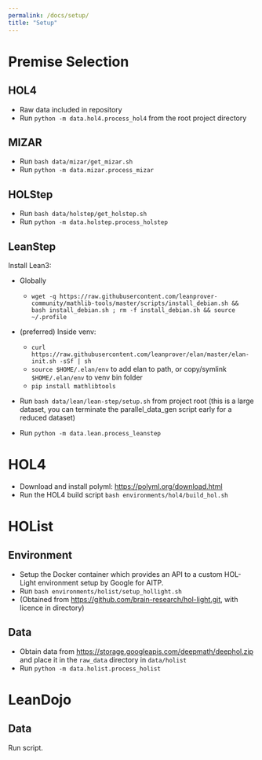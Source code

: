 ```yaml
---
permalink: /docs/setup/
title: "Setup"
---
```


# Premise Selection 
## HOL4
- Raw data included in repository
- Run `python -m data.hol4.process_hol4` from the root project directory
 
## MIZAR
- Run `bash data/mizar/get_mizar.sh`
- Run `python -m data.mizar.process_mizar`
 
## HOLStep
- Run `bash data/holstep/get_holstep.sh`
- Run `python -m data.holstep.process_holstep`

## LeanStep
Install Lean3:

- Globally
  - `wget -q https://raw.githubusercontent.com/leanprover-community/mathlib-tools/master/scripts/install_debian.sh && bash install_debian.sh ; rm -f install_debian.sh && source ~/.profile`
- (preferred) Inside venv:
  - `curl https://raw.githubusercontent.com/leanprover/elan/master/elan-init.sh -sSf | sh`
  - `source $HOME/.elan/env` to add elan to path, or copy/symlink `$HOME/.elan/env` to venv bin folder
  - `pip install mathlibtools`

- Run `bash data/lean/lean-step/setup.sh` from project root (this is a large dataset, you can
  terminate the parallel_data_gen script early for a reduced dataset)
- Run `python -m data.lean.process_leanstep`

# HOL4
- Download and install polyml: https://polyml.org/download.html
- Run the HOL4 build script `bash environments/hol4/build_hol.sh`

# HOList
## Environment
- Setup the Docker container which provides an API to a custom HOL-Light environment setup by Google for AITP.
- Run `bash environments/holist/setup_hollight.sh`
- (Obtained from https://github.com/brain-research/hol-light.git, with licence in directory)

## Data
- Obtain data from https://storage.googleapis.com/deepmath/deephol.zip and place it in the `raw_data` directory in `data/holist`
- Run `python -m data.holist.process_holist`

# LeanDojo
## Data
Run script.


<!-- 
[//]: # (### INT)

[//]: # (sudo apt-get install libopenmpi-dev)

[//]: # (pip install baselines )

[//]: # (pip install git+https://github.com/openai/baselines@ea25b9e8)

[//]: # () -->
